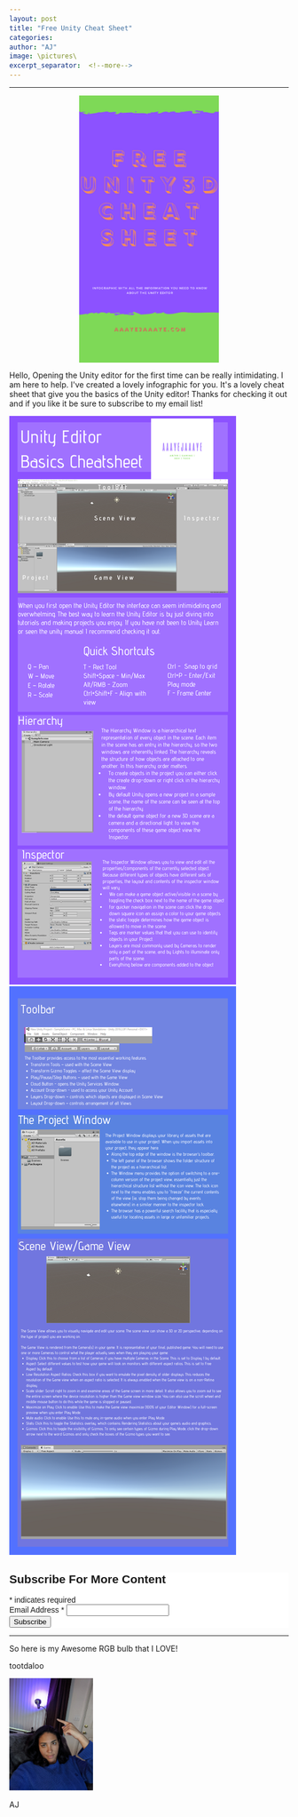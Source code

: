 ```yaml
---
layout: post
title: "Free Unity Cheat Sheet"
categories:
author: "AJ"
image: \pictures\
excerpt_separator:  <!--more-->
---
```

---
<img src="\pictures\unitycheatsheet\Free Unity cheat Sheetinforgraphic.png" width="50%" height="50%" style="margin-left:auto; margin-right:auto; display:block;">

Hello,
Opening the Unity editor for the first time can be really intimidating. I am here to help. I've created a lovely infographic for you. It's a lovely cheat sheet that give you the basics of the Unity editor! Thanks for checking it out and if you like it be sure to subscribe to my email list!<!--more-->

<img src="\pictures\unitycheatsheet\1.png">

<img src="\pictures\unitycheatsheet\2.png">

<!-- Begin Mailchimp Signup Form -->
<link href="//cdn-images.mailchimp.com/embedcode/classic-10_7.css" rel="stylesheet" type="text/css">
<style type="text/css">
	#mc_embed_signup{background:#fff; clear:left; font:14px Helvetica,Arial,sans-serif; }
</style>
<div id="mc_embed_signup">
<form action="https://aaayejaaaye.us4.list-manage.com/subscribe/post?u=40408f482d2455f484a6f711b&amp;id=890d78d42d" method="post" id="mc-embedded-subscribe-form" name="mc-embedded-subscribe-form" class="validate" target="_blank" novalidate>
    <div id="mc_embed_signup_scroll">
	<h2>Subscribe For More Content</h2>
<div class="indicates-required"><span class="asterisk">*</span> indicates required</div>
<div class="mc-field-group">
	<label for="mce-EMAIL">Email Address  <span class="asterisk">*</span>
</label>
	<input type="email" value="" name="EMAIL" class="required email" id="mce-EMAIL">
</div>
	<div id="mce-responses" class="clear">
		<div class="response" id="mce-error-response" style="display:none"></div>
		<div class="response" id="mce-success-response" style="display:none"></div>
	</div>    <!-- real people should not fill this in and expect good things - do not remove this or risk form bot signups-->
    <div style="position: absolute; left: -5000px;" aria-hidden="true"><input type="text" name="b_40408f482d2455f484a6f711b_890d78d42d" tabindex="-1" value=""></div>
    <div class="clear"><input type="submit" value="Subscribe" name="subscribe" id="mc-embedded-subscribe" class="button"></div>
    </div>
</form>
</div>
<script type='text/javascript' src='//s3.amazonaws.com/downloads.mailchimp.com/js/mc-validate.js'></script><script type='text/javascript'>(function($) {window.fnames = new Array(); window.ftypes = new Array();fnames[0]='EMAIL';ftypes[0]='email';fnames[1]='FNAME';ftypes[1]='text';fnames[2]='LNAME';ftypes[2]='text';fnames[3]='ADDRESS';ftypes[3]='address';fnames[4]='PHONE';ftypes[4]='phone';fnames[5]='BIRTHDAY';ftypes[5]='birthday';}(jQuery));var $mcj = jQuery.noConflict(true);</script>

<!--End mc_embed_signup-->

---

So here is my Awesome RGB bulb that I LOVE!

tootdaloo

<img src="\pictures\unitycheatsheet\IMG_20191204_151129.jpg" width="30%" height="30%">

AJ
